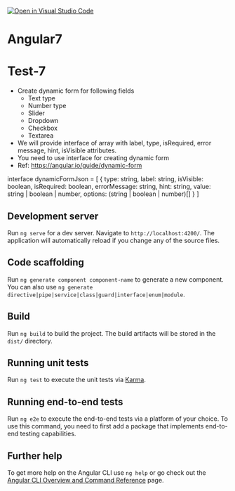 [![Open in Visual Studio Code](https://classroom.github.com/assets/open-in-vscode-2e0aaae1b6195c2367325f4f02e2d04e9abb55f0b24a779b69b11b9e10269abc.svg)](https://classroom.github.com/online_ide?assignment_repo_id=16690963&assignment_repo_type=AssignmentRepo)
# Angular7

# Test-7
- Create dynamic form for following fields
  - Text type
  - Number type
  - Slider
  - Dropdown
  - Checkbox  
  - Textarea
- We will provide interface of array with label, type, isRequired, error message, hint, isVisible attributes.
- You need to use interface for creating dynamic form
- Ref: https://angular.io/guide/dynamic-form

interface dynamicFormJson = [
    {
      type: string,
      label: string,
      isVisible: boolean,
      isRequired: boolean,
      errorMessage: string,
      hint: string,
      value: string | boolean | number,
      options: (string | boolean | number)[]
    }
]

## Development server

Run `ng serve` for a dev server. Navigate to `http://localhost:4200/`. The application will automatically reload if you change any of the source files.

## Code scaffolding

Run `ng generate component component-name` to generate a new component. You can also use `ng generate directive|pipe|service|class|guard|interface|enum|module`.

## Build

Run `ng build` to build the project. The build artifacts will be stored in the `dist/` directory.

## Running unit tests

Run `ng test` to execute the unit tests via [Karma](https://karma-runner.github.io).

## Running end-to-end tests

Run `ng e2e` to execute the end-to-end tests via a platform of your choice. To use this command, you need to first add a package that implements end-to-end testing capabilities.

## Further help

To get more help on the Angular CLI use `ng help` or go check out the [Angular CLI Overview and Command Reference](https://angular.io/cli) page.
